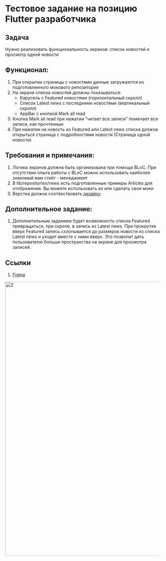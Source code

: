 # Тестовое задание на позицию Flutter разработчика

## Задача
Нужно реализовать функциональность экранов: список новостей и просмотр одной новости

## Функционал:

1. При открытии страницы с новостями данные загружаются из подготовленного мокового репозитория
2. На экране списка новостей должны показываться:
    - Карусель с Featured новостями (горизонтальный скролл)
    - Список Latest news c последними новостями (вертикальный скролл)
    - AppBar с кнопкой Mark all read
3. Кнопка Mark all read при нажатии "читает все записи" помечает все записи, как прочтенные
4. При нажатии на новость из Featured или Latest news списка должна открыться страница с подробностями новости (Страница одной новости)

## Требования и примечания:
1. Логика экранов должна быть организована при помощи BLoC.
При отсутствии опыта работы с BLoC можно использовать наиболее знакомый вам стейт - менеджмент
2. В lib/repositories/news есть подготовленные примеры Articles для отображения. Вы можете использовать их или сделать свои моки
3. Верстка должна соотвествовать [дизайну](https://www.figma.com/file/Argrws6VDUE8Qvg2DwySIH/Untitled?node-id=0%3A1)

## Дополнительное задание:
1. Дополнительным заданием будет возможность списка Featured превращаться, при скроле, в запись из Latest news.
При прокрутке вверх Featured запись схлопывается до размеров новости из списка Latest news и уходит вместе с ними вверх. 
Это позволит дать пользователю больше пространства на экране для просмотра записей.

## Ссылки
1. [Figma](https://www.figma.com/file/Argrws6VDUE8Qvg2DwySIH/Untitled?node-id=0%3A1)

<img width="887" alt="2" src="https://user-images.githubusercontent.com/63638747/174290470-ffa8eea8-6761-47ae-b96c-48d872afaf81.png">

